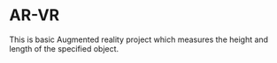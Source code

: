 # AR-VR
This is basic Augmented reality project which measures the height and length of the specified object.
